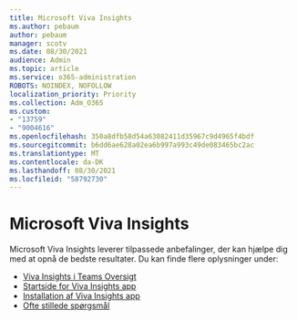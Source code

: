 ```yaml
---
title: Microsoft Viva Insights
ms.author: pebaum
author: pebaum
manager: scotv
ms.date: 08/30/2021
audience: Admin
ms.topic: article
ms.service: o365-administration
ROBOTS: NOINDEX, NOFOLLOW
localization_priority: Priority
ms.collection: Adm_O365
ms.custom:
- "13759"
- "9004616"
ms.openlocfilehash: 350a8dfb58d54a63082411d35967c9d4965f4bdf
ms.sourcegitcommit: b6dd6ae628a02ea6b997a993c49de083465bc2ac
ms.translationtype: MT
ms.contentlocale: da-DK
ms.lasthandoff: 08/30/2021
ms.locfileid: "58792730"
---
```

# <a name="microsoft-viva-insights"></a>Microsoft Viva Insights

Microsoft Viva Insights leverer tilpassede anbefalinger, der kan hjælpe dig med at opnå de bedste resultater. Du kan finde flere oplysninger under:

- [Viva Insights i Teams Oversigt](https://docs.microsoft.com/insights/viva-teams-app)
- [Startside for Viva Insights app](https://docs.microsoft.com/insights/viva-insights-home)
- [Installation af Viva Insights app](https://docs.microsoft.com/insights/viva-teams-app-install)
- [Ofte stillede spørgsmål](https://docs.microsoft.com/insights/viva-teams-app-faq)

